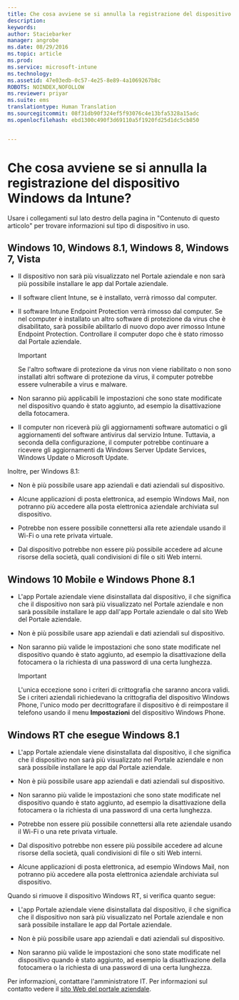 ```yaml
---
title: Che cosa avviene se si annulla la registrazione del dispositivo Windows da Intune? | Microsoft Intune
description: 
keywords: 
author: Staciebarker
manager: angrobe
ms.date: 08/29/2016
ms.topic: article
ms.prod: 
ms.service: microsoft-intune
ms.technology: 
ms.assetid: 47e03edb-0c57-4e25-8e89-4a1069267b8c
ROBOTS: NOINDEX,NOFOLLOW
ms.reviewer: priyar
ms.suite: ems
translationtype: Human Translation
ms.sourcegitcommit: 08f31db90f324ef5f93076c4e13bfa5328a15adc
ms.openlocfilehash: ebd1300c490f3d69110a5f1920fd25d1dc5cb850


---
```



# Che cosa avviene se si annulla la registrazione del dispositivo Windows da Intune?

Usare i collegamenti sul lato destro della pagina in "Contenuto di questo articolo" per trovare informazioni sul tipo di dispositivo in uso.


## Windows 10, Windows 8.1, Windows 8, Windows 7, Vista

-   Il dispositivo non sarà più visualizzato nel Portale aziendale e non sarà più possibile installare le app dal Portale aziendale.

-   Il software client Intune, se è installato, verrà rimosso dal computer.

-   Il software Intune Endpoint Protection verrà rimosso dal computer. Se nel computer è installato un altro software di protezione da virus che è disabilitato, sarà possibile abilitarlo di nuovo dopo aver rimosso Intune Endpoint Protection. Controllare il computer dopo che è stato rimosso dal Portale aziendale.

    > [!IMPORTANT]
    > Se l'altro software di protezione da virus non viene riabilitato o non sono installati altri software di protezione da virus, il computer potrebbe essere vulnerabile a virus e malware.

-   Non saranno più applicabili le impostazioni che sono state modificate nel dispositivo quando è stato aggiunto, ad esempio la disattivazione della fotocamera.

-   Il computer non riceverà più gli aggiornamenti software automatici o gli aggiornamenti del software antivirus dal servizio Intune. Tuttavia, a seconda della configurazione, il computer potrebbe continuare a ricevere gli aggiornamenti da Windows Server Update Services, Windows Update o Microsoft Update.

Inoltre, per Windows 8.1:

-   Non è più possibile usare app aziendali e dati aziendali sul dispositivo.

-   Alcune applicazioni di posta elettronica, ad esempio Windows Mail, non potranno più accedere alla posta elettronica aziendale archiviata sul dispositivo.

-   Potrebbe non essere possibile connettersi alla rete aziendale usando il Wi-Fi o una rete privata virtuale.

-   Dal dispositivo potrebbe non essere più possibile accedere ad alcune risorse della società, quali condivisioni di file o siti Web interni.

## Windows 10 Mobile e Windows Phone 8.1

-   L'app Portale aziendale viene disinstallata dal dispositivo, il che significa che il dispositivo non sarà più visualizzato nel Portale aziendale e non sarà possibile installare le app dall'app Portale aziendale o dal sito Web del Portale aziendale.

-   Non è più possibile usare app aziendali e dati aziendali sul dispositivo.

-   Non saranno più valide le impostazioni che sono state modificate nel dispositivo quando è stato aggiunto, ad esempio la disattivazione della fotocamera o la richiesta di una password di una certa lunghezza.

    > [!IMPORTANT]
    > L'unica eccezione sono i criteri di crittografia che saranno ancora validi. Se i criteri aziendali richiedevano la crittografia del dispositivo Windows Phone, l'unico modo per decrittografare il dispositivo è di reimpostare il telefono usando il menu **Impostazioni** del dispositivo Windows Phone.

## Windows RT che esegue Windows 8.1

-   L'app Portale aziendale viene disinstallata dal dispositivo, il che significa che il dispositivo non sarà più visualizzato nel Portale aziendale e non sarà possibile installare le app dal Portale aziendale.

-   Non è più possibile usare app aziendali e dati aziendali sul dispositivo.

-   Non saranno più valide le impostazioni che sono state modificate nel dispositivo quando è stato aggiunto, ad esempio la disattivazione della fotocamera o la richiesta di una password di una certa lunghezza.

-   Potrebbe non essere più possibile connettersi alla rete aziendale usando il Wi-Fi o una rete privata virtuale.

-   Dal dispositivo potrebbe non essere più possibile accedere ad alcune risorse della società, quali condivisioni di file o siti Web interni.

-   Alcune applicazioni di posta elettronica, ad esempio Windows Mail, non potranno più accedere alla posta elettronica aziendale archiviata sul dispositivo.

Quando si rimuove il dispositivo Windows RT, si verifica quanto segue:

-   L'app Portale aziendale viene disinstallata dal dispositivo, il che significa che il dispositivo non sarà più visualizzato nel Portale aziendale e non sarà possibile installare le app dal Portale aziendale.

-   Non è più possibile usare app aziendali e dati aziendali sul dispositivo.

-   Non saranno più valide le impostazioni che sono state modificate nel dispositivo quando è stato aggiunto, ad esempio la disattivazione della fotocamera o la richiesta di una password di una certa lunghezza.

Per informazioni, contattare l'amministratore IT. Per informazioni sul contatto vedere il [sito Web del portale aziendale](http://portal.manage.microsoft.com).




<!--HONumber=Oct16_HO2-->


